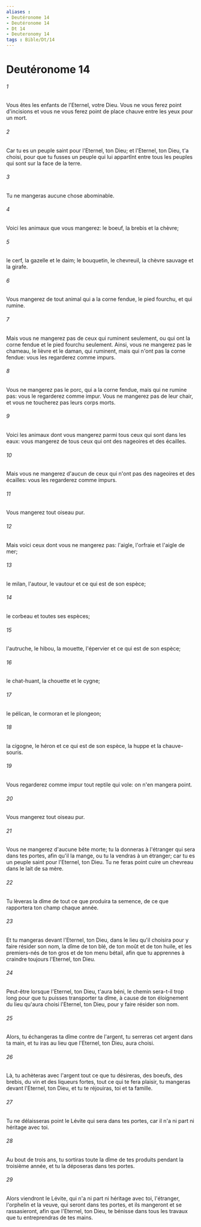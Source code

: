 ```yaml
---
aliases : 
- Deutéronome 14
- Deutéronome 14
- Dt 14
- Deuteronomy 14
tags : Bible/Dt/14
---
```


# Deutéronome 14

###### 1
Vous êtes les enfants de l'Eternel, votre Dieu. Vous ne vous ferez point d'incisions et vous ne vous ferez point de place chauve entre les yeux pour un mort.
###### 2
Car tu es un peuple saint pour l'Eternel, ton Dieu; et l'Eternel, ton Dieu, t'a choisi, pour que tu fusses un peuple qui lui appartînt entre tous les peuples qui sont sur la face de la terre.
###### 3
Tu ne mangeras aucune chose abominable.
###### 4
Voici les animaux que vous mangerez: le boeuf, la brebis et la chèvre;
###### 5
le cerf, la gazelle et le daim; le bouquetin, le chevreuil, la chèvre sauvage et la girafe.
###### 6
Vous mangerez de tout animal qui a la corne fendue, le pied fourchu, et qui rumine.
###### 7
Mais vous ne mangerez pas de ceux qui ruminent seulement, ou qui ont la corne fendue et le pied fourchu seulement. Ainsi, vous ne mangerez pas le chameau, le lièvre et le daman, qui ruminent, mais qui n'ont pas la corne fendue: vous les regarderez comme impurs.
###### 8
Vous ne mangerez pas le porc, qui a la corne fendue, mais qui ne rumine pas: vous le regarderez comme impur. Vous ne mangerez pas de leur chair, et vous ne toucherez pas leurs corps morts.
###### 9
Voici les animaux dont vous mangerez parmi tous ceux qui sont dans les eaux: vous mangerez de tous ceux qui ont des nageoires et des écailles.
###### 10
Mais vous ne mangerez d'aucun de ceux qui n'ont pas des nageoires et des écailles: vous les regarderez comme impurs.
###### 11
Vous mangerez tout oiseau pur.
###### 12
Mais voici ceux dont vous ne mangerez pas: l'aigle, l'orfraie et l'aigle de mer;
###### 13
le milan, l'autour, le vautour et ce qui est de son espèce;
###### 14
le corbeau et toutes ses espèces;
###### 15
l'autruche, le hibou, la mouette, l'épervier et ce qui est de son espèce;
###### 16
le chat-huant, la chouette et le cygne;
###### 17
le pélican, le cormoran et le plongeon;
###### 18
la cigogne, le héron et ce qui est de son espèce, la huppe et la chauve-souris.
###### 19
Vous regarderez comme impur tout reptile qui vole: on n'en mangera point.
###### 20
Vous mangerez tout oiseau pur.
###### 21
Vous ne mangerez d'aucune bête morte; tu la donneras à l'étranger qui sera dans tes portes, afin qu'il la mange, ou tu la vendras à un étranger; car tu es un peuple saint pour l'Eternel, ton Dieu. Tu ne feras point cuire un chevreau dans le lait de sa mère.
###### 22
Tu lèveras la dîme de tout ce que produira ta semence, de ce que rapportera ton champ chaque année.
###### 23
Et tu mangeras devant l'Eternel, ton Dieu, dans le lieu qu'il choisira pour y faire résider son nom, la dîme de ton blé, de ton moût et de ton huile, et les premiers-nés de ton gros et de ton menu bétail, afin que tu apprennes à craindre toujours l'Eternel, ton Dieu.
###### 24
Peut-être lorsque l'Eternel, ton Dieu, t'aura béni, le chemin sera-t-il trop long pour que tu puisses transporter ta dîme, à cause de ton éloignement du lieu qu'aura choisi l'Eternel, ton Dieu, pour y faire résider son nom.
###### 25
Alors, tu échangeras ta dîme contre de l'argent, tu serreras cet argent dans ta main, et tu iras au lieu que l'Eternel, ton Dieu, aura choisi.
###### 26
Là, tu achèteras avec l'argent tout ce que tu désireras, des boeufs, des brebis, du vin et des liqueurs fortes, tout ce qui te fera plaisir, tu mangeras devant l'Eternel, ton Dieu, et tu te réjouiras, toi et ta famille.
###### 27
Tu ne délaisseras point le Lévite qui sera dans tes portes, car il n'a ni part ni héritage avec toi.
###### 28
Au bout de trois ans, tu sortiras toute la dîme de tes produits pendant la troisième année, et tu la déposeras dans tes portes.
###### 29
Alors viendront le Lévite, qui n'a ni part ni héritage avec toi, l'étranger, l'orphelin et la veuve, qui seront dans tes portes, et ils mangeront et se rassasieront, afin que l'Eternel, ton Dieu, te bénisse dans tous les travaux que tu entreprendras de tes mains.
